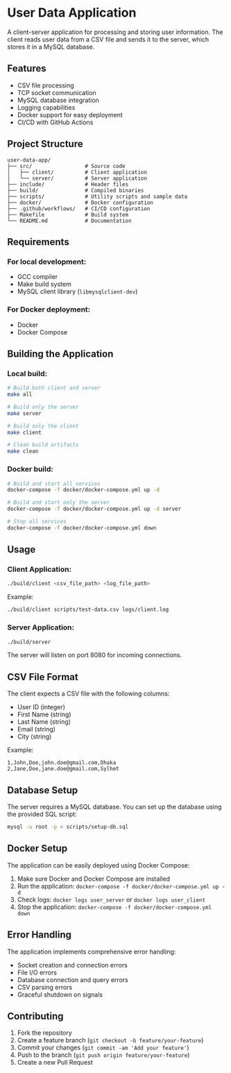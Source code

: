 # User Data Application

A client-server application for processing and storing user information. The client reads user data from a CSV file and sends it to the server, which stores it in a MySQL database.

## Features

- CSV file processing
- TCP socket communication
- MySQL database integration
- Logging capabilities
- Docker support for easy deployment
- CI/CD with GitHub Actions

## Project Structure

```
user-data-app/
├── src/                 # Source code
│   ├── client/          # Client application
│   └── server/          # Server application
├── include/             # Header files
├── build/               # Compiled binaries
├── scripts/             # Utility scripts and sample data
├── docker/              # Docker configuration
├── .github/workflows/   # CI/CD configuration
├── Makefile             # Build system
└── README.md            # Documentation
```

## Requirements

### For local development:
- GCC compiler
- Make build system
- MySQL client library (`libmysqlclient-dev`)

### For Docker deployment:
- Docker
- Docker Compose

## Building the Application

### Local build:

```bash
# Build both client and server
make all

# Build only the server
make server

# Build only the client
make client

# Clean build artifacts
make clean
```

### Docker build:

```bash
# Build and start all services
docker-compose -f docker/docker-compose.yml up -d

# Build and start only the server
docker-compose -f docker/docker-compose.yml up -d server

# Stop all services
docker-compose -f docker/docker-compose.yml down
```

## Usage

### Client Application:

```bash
./build/client <csv_file_path> <log_file_path>
```

Example:
```bash
./build/client scripts/test-data.csv logs/client.log
```

### Server Application:

```bash
./build/server
```

The server will listen on port 8080 for incoming connections.

## CSV File Format

The client expects a CSV file with the following columns:
- User ID (integer)
- First Name (string)
- Last Name (string)
- Email (string)
- City (string)

Example:
```
1,John,Doe,john.doe@gmail.com,Dhaka
2,Jane,Doe,jane.doe@gmail.com,Sylhet
```

## Database Setup

The server requires a MySQL database. You can set up the database using the provided SQL script:

```bash
mysql -u root -p < scripts/setup-db.sql
```

## Docker Setup

The application can be easily deployed using Docker Compose:

1. Make sure Docker and Docker Compose are installed
2. Run the application: `docker-compose -f docker/docker-compose.yml up -d`
3. Check logs: `docker logs user_server` or `docker logs user_client`
4. Stop the application: `docker-compose -f docker/docker-compose.yml down`

## Error Handling

The application implements comprehensive error handling:

- Socket creation and connection errors
- File I/O errors
- Database connection and query errors
- CSV parsing errors
- Graceful shutdown on signals

## Contributing

1. Fork the repository
2. Create a feature branch (`git checkout -b feature/your-feature`)
3. Commit your changes (`git commit -am 'Add your feature'`)
4. Push to the branch (`git push origin feature/your-feature`)
5. Create a new Pull Request
